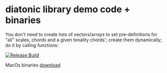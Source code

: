 # diatonic library demo code + binaries

You don't need to create lists of vectors/arrays to set pre-definitions for "all" scales, chords and a given tonality chords'; create them dynamically; do it by calling functions:

[![Release Build](https://github.com/pd3v/cppandaction/actions/workflows/cmake.yml/badge.svg)](https://github.com/pd3v/cppandaction/actions/workflows/cmake.yml)

MacOs binaries [download](https://github.com/pd3v/diatonic-lib-demo-binaries/suites/8251265086/artifacts/360679532)
